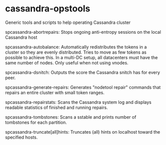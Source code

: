 cassandra-opstools
==================

Generic tools and scripts to help operating Cassandra cluster

spcassandra-abortrepairs:
  Stops ongoing anti-entropy sessions on the local Cassandra host

spcassandra-autobalance:
  Automatically redistributes the tokens in a cluster so they are evenly
  distributed. Tries to move as few tokens as possible to achieve this.
  In a multi-DC setup, all datacenters must have the same number of nodes.
  Only useful when not using vnodes.

spcassandra-dsnitch:
  Outputs the score the Cassandra snitch has for every peer.

spcassandra-generate-repairs:
  Generates "nodetool repair" commands that repairs an entire cluster
  with small token ranges.

spcassandra-repairstats:
  Scans the Cassandra system log and displays readable statistics
  of finished and running repairs.

spcassandra-tombstones:
  Scans a sstable and prints number of tombstones for each partition.

spcassandra-truncate[all]hints:
  Truncates (all) hints on localhost toward the specified hosts.
